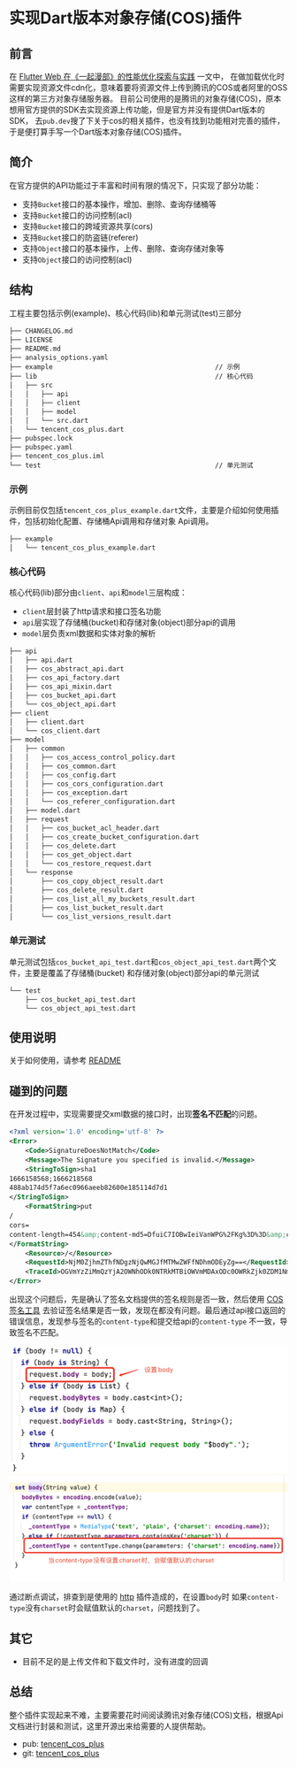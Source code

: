 # 实现Dart版本对象存储(COS)插件

## 前言

在 [Flutter Web 在《一起漫部》的性能优化探索与实践](https://juejin.cn/post/7149441892994777125) 一文中，
在做加载优化时需要实现资源文件cdn化，意味着要将资源文件上传到腾讯的COS或者阿里的OSS这样的第三方对象存储服务器。 
目前公司使用的是腾讯的对象存储(COS)，原本想用官方提供的SDK去实现资源上传功能，但是官方并没有提供Dart版本的SDK， 
去`pub.dev`搜了下关于cos的相关插件，也没有找到功能相对完善的插件，于是便打算手写一个Dart版本对象存储(COS)插件。

## 简介

在官方提供的API功能过于丰富和时间有限的情况下，只实现了部分功能：

- 支持`Bucket`接口的基本操作，增加、删除、查询存储桶等
- 支持`Bucket`接口的访问控制(acl)
- 支持`Bucket`接口的跨域资源共享(cors)
- 支持`Bucket`接口的防盗链(referer)
- 支持`Object`接口的基本操作，上传、删除、查询存储对象等
- 支持`Object`接口的访问控制(acl)

## 结构

工程主要包括示例(example)、核心代码(lib)和单元测试(test)三部分

```text
├── CHANGELOG.md
├── LICENSE
├── README.md
├── analysis_options.yaml
├── example                                         // 示例
├── lib                                             // 核心代码
│   ├── src
│   │   ├── api
│   │   ├── client
│   │   ├── model
│   │   └── src.dart
│   └── tencent_cos_plus.dart
├── pubspec.lock
├── pubspec.yaml
├── tencent_cos_plus.iml
└── test                                            // 单元测试
```

### 示例

示例目前仅包括`tencent_cos_plus_example.dart`文件，主要是介绍如何使用插件，包括初始化配置、存储桶Api调用和存储对象 Api调用。

```text
├── example
│   └── tencent_cos_plus_example.dart
```

### 核心代码

核心代码(lib)部分由`client`、`api`和`model`三层构成：

- `client`层封装了http请求和接口签名功能
- `api`层实现了存储桶(bucket)和存储对象(object)部分api的调用
- `model`层负责xml数据和实体对象的解析

```text
├── api
│   ├── api.dart
│   ├── cos_abstract_api.dart
│   ├── cos_api_factory.dart
│   ├── cos_api_mixin.dart
│   ├── cos_bucket_api.dart
│   └── cos_object_api.dart
├── client
│   ├── client.dart
│   └── cos_client.dart
├── model
│   ├── common
│   │   ├── cos_access_control_policy.dart
│   │   ├── cos_common.dart
│   │   ├── cos_config.dart
│   │   ├── cos_cors_configuration.dart
│   │   ├── cos_exception.dart
│   │   └── cos_referer_configuration.dart
│   ├── model.dart
│   ├── request
│   │   ├── cos_bucket_acl_header.dart
│   │   ├── cos_create_bucket_configuration.dart
│   │   ├── cos_delete.dart
│   │   ├── cos_get_object.dart
│   │   └── cos_restore_request.dart
│   └── response
│       ├── cos_copy_object_result.dart
│       ├── cos_delete_result.dart
│       ├── cos_list_all_my_buckets_result.dart
│       ├── cos_list_bucket_result.dart
│       └── cos_list_versions_result.dart
```

### 单元测试

单元测试包括`cos_bucket_api_test.dart`和`cos_object_api_test.dart`两个文件，主要是覆盖了存储桶(bucket)
和存储对象(object)部分api的单元测试

```text
└── test
    ├── cos_bucket_api_test.dart
    └── cos_object_api_test.dart
```

## 使用说明

关于如何使用，请参考 [README](https://github.com/TryImpossible/flutter-diy/tree/main/tencent_cos_plus#readme)

## 碰到的问题

在开发过程中，实现需要提交xml数据的接口时，出现**签名不匹配**的问题。
```xml
<?xml version='1.0' encoding='utf-8' ?>
<Error>
	<Code>SignatureDoesNotMatch</Code>
	<Message>The Signature you specified is invalid.</Message>
	<StringToSign>sha1
1666158568;1666218568
488ab174d5f7a6ec0966aeeb82600e185114d7d1
</StringToSign>
	<FormatString>put
/
cors=
content-length=454&amp;content-md5=DfuiC7IOBwIeiVanWPG%2FKg%3D%3D&amp;content-type=application%2Fxml%3B%20charset%3Dutf-8&amp;date=Wed%2C%2019%20Oct%202022%2005%3A49%3A28%20GMT&amp;host=test-app-1251021022.cos.ap-guangzhou.myqcloud.com
</FormatString>
	<Resource>/</Resource>
	<RequestId>NjM0ZjhmZThfNDgzNjQwMGJfMTMwZWFfNDhmODEyZg==</RequestId>
	<TraceId>OGVmYzZiMmQzYjA2OWNhODk0NTRkMTBiOWVmMDAxODc0OWRkZjk0ZDM1NmI1M2E2MTRlY2MzZDhmNmI5MWI1OTBjYzE2MjAxN2M1MzJiOTdkZjMxMDVlYTZjN2FiMmI0MjFmNzE4ZjVmM2M0ZTcxNjYwMmQ3N2QzYjA3NzYyNmM=</TraceId>
</Error>
```
出现这个问题后，先是确认了签名文档提供的签名规则是否一致，然后使用 [COS 签名工具](https://cos5.cloud.tencent.com/static/cos-sign/) 
去验证签名结果是否一致，发现在都没有问题。最后通过api接口返回的错误信息，发现参与签名的`content-type`和提交给api的`content-type`
不一致，导致签名不匹配。

![QQ20221019-140425.png](QQ20221019-140425.png)
![QQ20221019-140545.png](QQ20221019-140545.png)

通过断点调试，排查到是使用的 [http](https://pub.flutter-io.cn/packages/http) 插件造成的，在设置`body`时
如果`content-type`没有`charset`时会赋值默认的`charset`，问题找到了。

## 其它

- 目前不足的是上传文件和下载文件时，没有进度的回调

## 总结 

整个插件实现起来不难，主要需要花时间阅读腾讯对象存储(COS)文档，根据Api文档进行封装和测试，这里开源出来给需要的人提供帮助。

- pub: [tencent_cos_plus](https://pub.flutter-io.cn/packages/tencent_cos_plus)
- git: [tencent_cos_plus](https://github.com/TryImpossible/flutter_tencent_cos_plus)